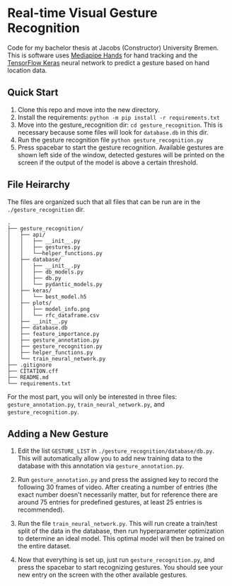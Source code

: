 # Real-time Visual Gesture Recognition
Code for my bachelor thesis at Jacobs (Constructor) University Bremen. This is software uses [Mediapipe Hands](https://developers.google.com/mediapipe/solutions/vision/hand_landmarker) for hand tracking and the [TensorFlow Keras](https://keras.io/api/) neural network to predict a gesture based on hand location data.

## Quick Start

1. Clone this repo and move into the new directory.  
2. Install the requirements: `python -m pip install -r requirements.txt`
3. Move into the gesture_recognition dir: `cd gesture_recognition`. This is necessary because some files will look for `database.db` in this dir.
4. Run the gesture recognition file `python gesture_recognition.py`
5. Press spacebar to start the gesture recognition. Available gestures are shown left side of the window,
detected gestures will be printed on the screen if the output of the model is above a certain threshold. 

## File Heirarchy
The files are organized such that all files that can be run are in the `./gesture_recognition` dir.  

```
.  
├── gesture_recognition/  
│   ├── api/  
│   │   ├── __init__.py  
│   │   ├── gestures.py  
│   │   └──helper_functions.py 
│   ├── database/  
│   │   ├── __init__.py  
│   │   ├── db_models.py  
│   │   ├── db.py  
│   │   └── pydantic_models.py  
│   ├── keras/  
│   │   └── best_model.h5  
│   ├── plots/  
│   │   ├── model_info.png 
│   │   └── rfc_dataframe.csv 
│   ├── __init__.py  
│   ├── database.db  
│   ├── feature_importance.py  
│   ├── gesture_annotation.py  
│   ├── gesture_recognition.py  
│   ├── helper_functions.py  
│   └── train_neural_network.py  
├── .gitignore  
├── CITATION.cff  
├── README.md  
└── requirements.txt  
```

For the most part, you will only be interested in three files: `gesture_annotation.py`, `train_neural_network.py`, and `gesture_recognition.py`.  

## Adding a New Gesture

1. Edit the list `GESTURE_LIST` in `./gesture_recognition/database/db.py`.  
This will automatically allow you to add new training data to the database with this annotation via `gesture_annotation.py`.  

2. Run `gesture_annotation.py` and press the assigned key to record the following 30 frames of video.
After creating a number of entries (the exact number doesn't necessarily matter, but for reference there are around 75 entries 
for predefined gestures, at least 25 entries is recommended).  

3. Run the file `train_neural_network.py`. This will run create a train/test split of the data in the database, 
then run hyperparameter optimization to determine an ideal model. This optimal model will then be trained on the entire dataset.  

4. Now that everything is set up, just run `gesture_recognition.py`, and press the spacebar to start recognizing gestures. You should see your 
new entry on the screen with the other available gestures.
